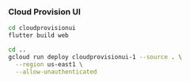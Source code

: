 ### Cloud Provision UI

```bash
cd cloudprovisionui
flutter build web
```

```bash
cd ..
gcloud run deploy cloudprovisionui-1 --source . \
  --region us-east1 \
  --allow-unauthenticated
```
